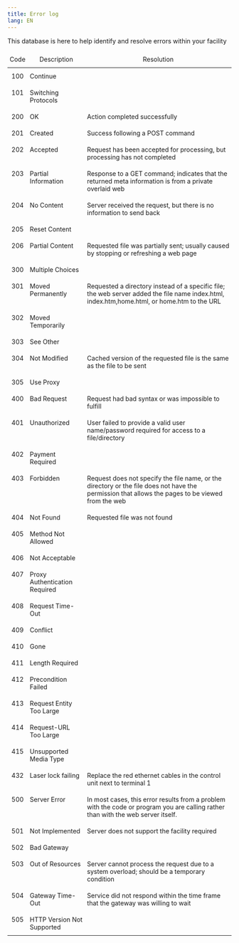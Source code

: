 ```yaml
---
title: Error log
lang: EN
---
```


This database is here to help identify and resolve errors within your facility

<style type="text/css">
.tg  {border-collapse:collapse;border-spacing:0;margin:0px auto;}
.tg td{border-style:solid;border-width:0px;font-size:14px;overflow:hidden;
  padding:10px 5px;word-break:normal;}
.tg th{border-style:solid;border-width:0px;font-size:14px;font-weight:normal;
  overflow:hidden;padding:10px 5px;word-break:normal;}
.tg .tg-baqh{text-align:center;vertical-align:top}
.tg .tg-u5z2{font-family:inherit;text-align:center;vertical-align:top}
.tg .tg-0lax{text-align:left;vertical-align:top}
tr:hover {background-color: coral;}
</style>
<table class="tg">
<thead>
  <tr>
    <th class="tg-u5z2">Code</th>
    <th class="tg-baqh">Description</th>
    <th class="tg-baqh">Resolution</th>
  </tr>
</thead>
<tbody>
  <tr>
    <td class="tg-baqh">100</td>
    <td class="tg-0lax">Continue</td>
    <td class="tg-0lax"></td>
  </tr>
  <tr>
    <td class="tg-baqh">101</td>
    <td class="tg-0lax">Switching Protocols</td>
    <td class="tg-0lax"></td>
  </tr>
  <tr>
    <td class="tg-baqh">200</td>
    <td class="tg-0lax">OK</td>
    <td class="tg-0lax">Action completed successfully</td>
  </tr>
  <tr>
    <td class="tg-baqh">201</td>
    <td class="tg-0lax">Created</td>
    <td class="tg-0lax">Success following a POST command</td>
  </tr>
  <tr>
    <td class="tg-baqh">202</td>
    <td class="tg-0lax">Accepted</td>
    <td class="tg-0lax">Request has been accepted for processing, but processing has not completed</td>
  </tr>
  <tr>
    <td class="tg-baqh">203</td>
    <td class="tg-0lax">Partial Information</td>
    <td class="tg-0lax">Response to a GET command; indicates that the returned meta information is from a private overlaid web</td>
  </tr>
  <tr>
    <td class="tg-baqh">204</td>
    <td class="tg-0lax">No Content</td>
    <td class="tg-0lax">Server received the request, but there is no information to send back</td>
  </tr>
  <tr>
    <td class="tg-baqh">205</td>
    <td class="tg-0lax">Reset Content</td>
    <td class="tg-0lax"></td>
  </tr>
  <tr>
    <td class="tg-baqh">206</td>
    <td class="tg-0lax">Partial Content</td>
    <td class="tg-0lax">Requested file was partially sent; usually caused by stopping or refreshing a web page</td>
  </tr>
  <tr>
    <td class="tg-baqh">300</td>
    <td class="tg-0lax">Multiple Choices</td>
    <td class="tg-0lax"></td>
  </tr>
  <tr>
    <td class="tg-baqh">301</td>
    <td class="tg-0lax">Moved Permanently</td>
    <td class="tg-0lax">Requested a directory instead of a specific file; the web server added the file name index.html, index.htm,home.html, or home.htm to the URL</td>
  </tr>
  <tr>
    <td class="tg-baqh">302</td>
    <td class="tg-0lax">Moved Temporarily</td>
    <td class="tg-0lax"></td>
  </tr>
  <tr>
    <td class="tg-baqh">303</td>
    <td class="tg-0lax">See Other</td>
    <td class="tg-0lax"></td>
  </tr>
  <tr>
    <td class="tg-baqh">304</td>
    <td class="tg-0lax">Not Modified</td>
    <td class="tg-0lax">Cached version of the requested file is the same as the file to be sent</td>
  </tr>
  <tr>
    <td class="tg-baqh">305</td>
    <td class="tg-0lax">Use Proxy</td>
    <td class="tg-0lax"></td>
  </tr>
  <tr>
    <td class="tg-baqh">400</td>
    <td class="tg-0lax">Bad Request</td>
    <td class="tg-0lax">Request had bad syntax or was impossible to fulfill</td>
  </tr>
  <tr>
    <td class="tg-baqh">401</td>
    <td class="tg-0lax">Unauthorized</td>
    <td class="tg-0lax">User failed to provide a valid user name/password required for access to a file/directory</td>
  </tr>
  <tr>
    <td class="tg-baqh">402</td>
    <td class="tg-0lax">Payment Required</td>
    <td class="tg-0lax"></td>
  </tr>
  <tr>
    <td class="tg-baqh">403</td>
    <td class="tg-0lax">Forbidden</td>
    <td class="tg-0lax">Request does not specify the file name, or the directory or the file does not have the permission that allows the pages to be viewed from the web</td>
  </tr>
  <tr>
    <td class="tg-baqh">404</td>
    <td class="tg-0lax">Not Found</td>
    <td class="tg-0lax">Requested file was not found</td>
  </tr>
  <tr>
    <td class="tg-baqh">405</td>
    <td class="tg-0lax">Method Not Allowed</td>
    <td class="tg-0lax"></td>
  </tr>
  <tr>
    <td class="tg-baqh">406</td>
    <td class="tg-0lax">Not Acceptable</td>
    <td class="tg-0lax"></td>
  </tr>
  <tr>
    <td class="tg-baqh">407</td>
    <td class="tg-0lax">Proxy Authentication Required</td>
    <td class="tg-0lax"></td>
  </tr>
  <tr>
    <td class="tg-baqh">408</td>
    <td class="tg-0lax">Request Time-Out</td>
    <td class="tg-0lax"></td>
  </tr>
  <tr>
    <td class="tg-baqh">409</td>
    <td class="tg-0lax">Conflict</td>
    <td class="tg-0lax"></td>
  </tr>
  <tr>
    <td class="tg-baqh">410</td>
    <td class="tg-0lax">Gone</td>
    <td class="tg-0lax"></td>
  </tr>
  <tr>
    <td class="tg-baqh">411</td>
    <td class="tg-0lax">Length Required</td>
    <td class="tg-0lax"></td>
  </tr>
  <tr>
    <td class="tg-baqh">412</td>
    <td class="tg-0lax">Precondition Failed</td>
    <td class="tg-0lax"></td>
  </tr>
  <tr>
    <td class="tg-baqh">413</td>
    <td class="tg-0lax">Request Entity Too Large</td>
    <td class="tg-0lax"></td>
  </tr>
  <tr>
    <td class="tg-baqh">414</td>
    <td class="tg-0lax">Request-URL Too Large</td>
    <td class="tg-0lax"></td>
  </tr>
  <tr>
    <td class="tg-baqh">415</td>
    <td class="tg-0lax">Unsupported Media Type</td>
    <td class="tg-0lax"></td>
  </tr>
  <tr>
    <td class="tg-baqh">432</td>
    <td class="tg-0lax">Laser lock failing</td>
    <td class="tg-0lax">Replace the red ethernet cables in the control unit next to terminal 1</td>
  </tr>
  <tr>
    <td class="tg-baqh">500</td>
    <td class="tg-0lax">Server Error</td>
    <td class="tg-0lax">In most cases, this error results from a problem with the code or program you are calling rather than with the web server itself.</td>
  </tr>
  <tr>
    <td class="tg-baqh">501</td>
    <td class="tg-0lax">Not Implemented</td>
    <td class="tg-0lax">Server does not support the facility required</td>
  </tr>
  <tr>
    <td class="tg-baqh">502</td>
    <td class="tg-0lax">Bad Gateway</td>
    <td class="tg-0lax"></td>
  </tr>
  <tr>
    <td class="tg-baqh">503</td>
    <td class="tg-0lax">Out of Resources</td>
    <td class="tg-0lax">Server cannot process the request due to a system overload; should be a temporary condition</td>
  </tr>
  <tr>
    <td class="tg-baqh">504</td>
    <td class="tg-0lax">Gateway Time-Out</td>
    <td class="tg-0lax">Service did not respond within the time frame that the gateway was willing to wait</td>
  </tr>
  <tr>
    <td class="tg-baqh">505</td>
    <td class="tg-0lax">HTTP Version Not Supported</td>
    <td class="tg-0lax"></td>
  </tr>
</tbody>
</table>